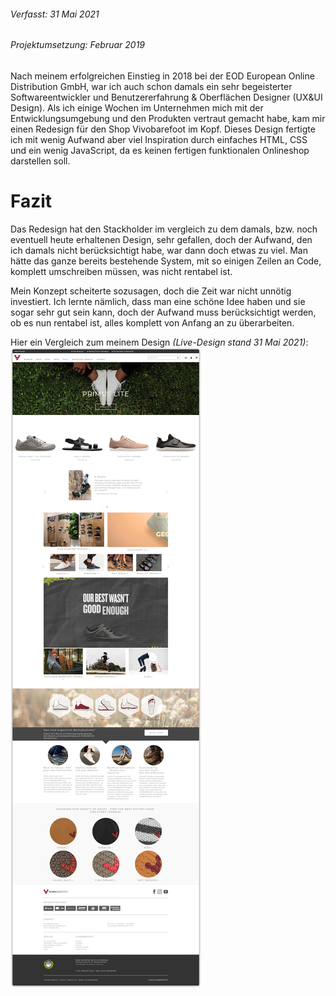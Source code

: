 ###### *Verfasst: 31 Mai 2021*
###### *Projektumsetzung: Februar 2019*

Nach meinem erfolgreichen Einstieg in 2018 bei der EOD European Online Distribution GmbH, war ich auch schon damals ein sehr begeisterter Softwareentwickler und Benutzererfahrung & Oberflächen Designer (UX&UI Design). Als ich einige Wochen im Unternehmen mich mit der Entwicklungsumgebung und den Produkten vertraut gemacht habe, kam mir einen Redesign für den Shop Vivobarefoot im Kopf. Dieses Design fertigte ich mit wenig Aufwand aber viel Inspiration durch einfaches HTML, CSS und ein wenig JavaScript, da es keinen fertigen funktionalen Onlineshop darstellen soll.

# Fazit

Das Redesign hat den Stackholder im vergleich zu dem damals, bzw. noch eventuell heute erhaltenen Design, sehr gefallen, doch der Aufwand, den ich damals nicht berücksichtigt habe, war dann doch etwas zu viel.
Man hätte das ganze bereits bestehende System, mit so einigen Zeilen an Code, komplett umschreiben müssen, was nicht rentabel ist.

Mein Konzept scheiterte sozusagen, doch die Zeit war nicht unnötig investiert. Ich lernte nämlich, dass man eine schöne Idee haben und sie sogar sehr gut sein kann, doch der Aufwand muss berücksichtigt werden, ob es nun rentabel ist, alles komplett von Anfang an zu überarbeiten.

Hier ein Vergleich zum meinem Design *(Live-Design stand 31 Mai 2021)*:
![Vivobarefoot Live-Design 31 May 2021](/projects/vivobarefoot_redesign_proposal/media/vivobarefoot_31_may_2021.png)
